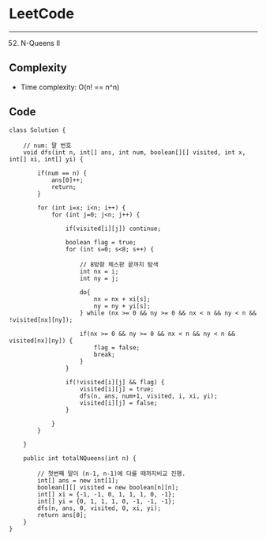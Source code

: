 [//]: # (# Intuition)
<!-- Describe your first thoughts on how to solve this problem. -->


# LeetCode
___
52. N-Queens II

[//]: # (## Approach)

[//]: # (<!-- Describe your approach to solving the problem. -->)


## Complexity

- Time complexity: O(n! == n^n)

[//]: # (<!-- Add your time complexity here, e.g. $$O&#40;n&#41;$$ -->)

[//]: # ()
[//]: # ([//]: # &#40;- Space complexity:&#41;)
[//]: # (<!-- Add your space complexity here, e.g. $$O&#40;n&#41;$$ -->)

## Code
```
class Solution {

    // num: 말 번호
    void dfs(int n, int[] ans, int num, boolean[][] visited, int x, int[] xi, int[] yi) {

        if(num == n) {
            ans[0]++;
            return;
        }

        for (int i=x; i<n; i++) {
            for (int j=0; j<n; j++) {
                
                if(visited[i][j]) continue;

                boolean flag = true;
                for (int s=0; s<8; s++) {

                    // 8방향 체스판 끝까지 탐색
                    int nx = i;
                    int ny = j;
                    
                    do{
                        nx = nx + xi[s];
                        ny = ny + yi[s];
                    } while (nx >= 0 && ny >= 0 && nx < n && ny < n && !visited[nx][ny]);

                    if(nx >= 0 && ny >= 0 && nx < n && ny < n && visited[nx][ny]) {
                        flag = false;
                        break;
                    }
                }

                if(!visited[i][j] && flag) {
                    visited[i][j] = true;
                    dfs(n, ans, num+1, visited, i, xi, yi);
                    visited[i][j] = false;
                }
                
            }
        }

    }
    
    public int totalNQueens(int n) {
        
        // 첫번째 말이 (n-1, n-1)에 다를 때까지비교 진행.
        int[] ans = new int[1];
        boolean[][] visited = new boolean[n][n];
        int[] xi = {-1, -1, 0, 1, 1, 1, 0, -1};
        int[] yi = {0, 1, 1, 1, 0, -1, -1, -1};
        dfs(n, ans, 0, visited, 0, xi, yi);
        return ans[0];
    }
}
```